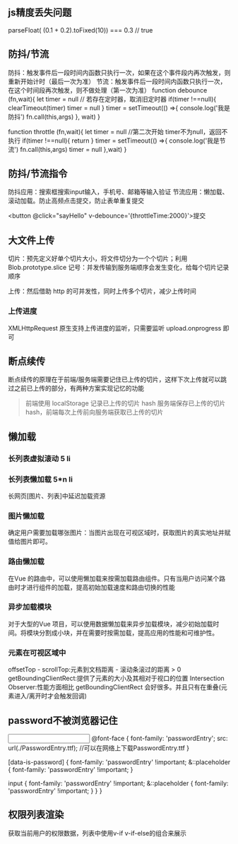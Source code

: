 ## js精度丢失问题
parseFloat( (0.1 + 0.2).toFixed(10)) === 0.3 // true
## 防抖/节流
防抖：触发事件后一段时间内函数只执行一次，如果在这个事件段内再次触发，则重新开始计时（最后一次为准）
节流：触发事件后一段时间内函数只执行一次，在这个时间段再次触发，则不做处理（第一次为准）
function debounce (fn,wait){
  let timer = null
  // 若存在定时器，取消旧定时器
    if(timer !==null){
        clearTimeout(timer)
        timer = null
    }
    timer = setTimeout(() =>{
        console.log('我是防抖')
        fn.call(this,args)
    }, wait)
}
<!-- 我是节流 -->
function throttle (fn,wait){
let timer = null
    //第二次开始 timer不为null，返回不执行
    if(timer !==null){
        return
    }
    timer = setTimeout(() =>{
        console.log('我是节流')
        fn.call(this,args)
        timer = null
    },wait)
}
## 防抖/节流指令
防抖应用：搜索框搜索input输入，手机号、邮箱等输入验证
节流应用：懒加载、滚动加载。防止高频点击提交，防止表单重复提交
<!-- 为button标签设置v-debounce 防抖指令 -->
<button @click="sayHello" v-debounce='{throttleTime:2000}'>提交</button>
<script>
Vue.directive('debounce', {
    // 指令第一次绑定到元素时
    bind: function (el, binding, vnode) {
        let wait = binding.value || 2000; // 防抖时间
        let timer;
        el.addEventListener('click', event => {
            if (!timer) { // 第一次执行: 不阻止click
                timer = setTimeout(() => {
                    timer = null;
                    console.log('我是防抖')
                }, wait);
            } else {
                clearTimeout(timer)
                timer = setTimeout(() => {
                    timer = null;
                }, wait);
                event && event.stopImmediatePropagation();
            }
        }, true);
    }
})
</script>
<script>
Vue.directive('throttle', {
  bind: (el, binding) => {
    const { callback, time } = binding.value
    let throttleTime = time || 2000; // 防抖时间 2s
    el.addEventListener('click', event => {
      if (!cbFun) { // 第一次执行
        cbFun = setTimeout(() => {
          cbFun = null;
        }, throttleTime);
      } else {
        event && event.stopImmediatePropagation();
      }
    }, true);
  },
});
</script>
## 大文件上传
切片：预先定义好单个切片大小，将文件切分为一个个切片；利用 Blob.prototype.slice
记号：并发传输到服务端顺序会发生变化，给每个切片记录顺序
<!-- hash: this.container.file.name + "-" + index // 文件名  数组下标 -->
上传：然后借助 http 的可并发性，同时上传多个切片，减少上传时间
### 上传进度
XMLHttpRequest 原生支持上传进度的监听，只需要监听 upload.onprogress 即可
## 断点续传
断点续传的原理在于前端/服务端需要记住已上传的切片，这样下次上传就可以跳过之前已上传的部分，有两种方案实现记忆的功能

>前端使用 localStorage 记录已上传的切片 hash
>服务端保存已上传的切片 hash，前端每次上传前向服务端获取已上传的切片
## 懒加载
### 长列表虚拟滚动 5 li
### 长列表懒加载 5*n li
长网页[图片、列表]中延迟加载资源
### 图片懒加载
确定用户需要加载哪张图片：当图片出现在可视区域时，获取图片的真实地址并赋值给图片即可。
### 路由懒加载
在Vue 的路由中，可以使用懒加载来按需加载路由组件。只有当用户访问某个路由时才进行组件的加载，提高初始加载速度和路由切换的性能
<script type="module">
[
   {
        path: 'home',
        name: '首页',
        component: home ,// 首屏代码不要异步加载
   },{
      path: '/comment/:iid',
      name: '评论',
      component: resolve => require(['@/views/Editor'], resolve) // require异步加载非首屏页面
    },{
      path: '/comment/:iid',
      name: '评论',
      component: () => import('@/views/Editor') // import异步加载非首屏页面
    }
]
</script>
### 异步加载模块
对于大型的Vue 项目，可以使用数据懒加载来异步加载模块，减少初始加载时间。将模块分割成小块，并在需要时按需加载，提高应用的性能和可维护性。
### 元素在可视区域中
offsetTop - scrollTop:元素到文档距离 - 滚动条滚过的距离 > 0
getBoundingClientRect:提供了元素的大小及其相对于视口的位置
Intersection Observer:性能方面相比 getBoundingClientRect 会好很多。并且只有在重叠(元素进入/离开时才会触发回调)

## password不被浏览器记住
<input type="text" data-is-password/>
@font-face {
  font-family: 'passwordEntry';
  src: url(./PasswordEntry.ttf);    //可以在网络上下载PasswordEntry.ttf
}

[data-is-password] {
  font-family: 'passwordEntry' !important;
  &::placeholder {
    font-family: 'passwordEntry' !important;
  }

  input {
    font-family: 'passwordEntry' !important;
    &::placeholder {
      font-family: 'passwordEntry' !important;
    }
  }
}
## 权限列表渲染
获取当前用户的权限数据，列表中使用v-if v-if-else的组合来展示